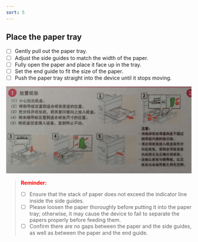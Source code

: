 ```yaml
---
sort: 5
---
```

## **Place the paper tray**
- [ ]	Gently pull out the paper tray.
- [ ]	Adjust the side guides to match the width of the paper.
- [ ]	Fully open the paper and place it face up in the tray.
- [ ]	Set the end guide to fit the size of the paper.
- [ ]	Push the paper tray straight into the device until it stops moving.
<div align=center><img src="https://github.com/LttGenius/seuwx-print.github.io/blob/main/images/mobile_device_12.png?raw=true"></div>

> **<font color="red">Reminder:</font>**
> - [ ]	Ensure that the stack of paper does not exceed the indicator line inside the side guides.
> - [ ]	Please loosen the paper thoroughly before putting it into the paper tray; otherwise, it may cause the device to fail to separate the papers properly before feeding them.
> - [ ]	Confirm there are no gaps between the paper and the side guides, as well as between the paper and the end guide.
